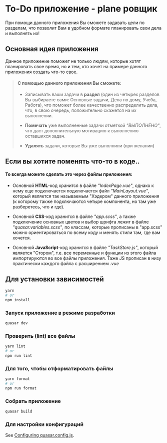 # To-Do приложение - plane ровщик

При помощи данного приложения Вы сможете задавать цели по разделам, что позволит Вам в удобном формате планировать свои дела и выполнять их!

## Основная идея приложения

Данное приложение поможет не только людям, которые хотят планировать свое время, но и тем, кто хочет на примере данного приложения создать что-то свое.

> #### С помощью данного приложения Вы сможете:
>
> - Записывать ваши задачи в **раздел** (один из четырех разделов Вы выбираете сами: Основные задачи, Дела по дому, Учеба, Работа), что поможет более качественно распределить дела, что, в свою очередь, положительно скажется на их выполнении.
>
> - **Помечать** уже выполненные задачи отметкой _"ВЫПОЛНЕНО"_, что даст дополнительную мотивацию к выполнению оставшихся задач.
>
> - **Удалять** задачи, которые Вы уже выполнили (при желании)

## Если вы хотите поменять что-то в коде..

#### То всегда можете сделать это через файлы приложения:

- Основной **HTML**-код хранится в файле _"IndexPage.vue"_, однако к нему еще подключается подключается файл _"MainLayout.vue"_, который является так называемым "Хэдером" данного приложения (к которому также подключаются четыре компонента, но там уже разберетесь, что и где).

- Основной **CSS**-код хранится в файле _"app.scss"_, а также подключение основных цветов и выбор шрифта лежит в файле _"quasar.variables.scss"_, по классам, которые прописаны в "app.scss" можно ориентироваться по всему коду и менять стили там, где вам хочется.

- Основной **JavaScript**-код хранится в файле _"TaskStore.js"_, который является "Стором", т.е. все переменные и функции из этого файла импортируются во все файлы приложения. Таже JS прописан в низу практически каждого файла с расширением _.vue_

## Для установки зависимостей

```bash
yarn
# or
npm install
```

### Запуск приложение в режиме разработки

```bash
quasar dev
```

### Проверить (lint) все файлы

```bash
yarn lint
# or
npm run lint
```

### Для того, чтобы отформатировать файлы

```bash
yarn format
# or
npm run format
```

### Собрать приложение

```bash
quasar build
```

### Для настройки конфигураций

See [Configuring quasar.config.js](https://v2.quasar.dev/quasar-cli-vite/quasar-config-js).
